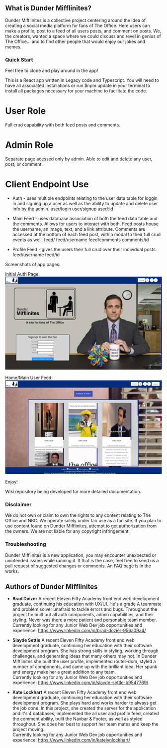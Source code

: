 ## What is Dunder Mifflinites?

Dunder Mifflinites is a collective project centering around the idea of creating a social media platform for fans of The Office. Here users can make a profile, post to a feed of all users posts, and comment on posts. We, the creators, wanted a space where we could discuss and revel in genius of The Office... and to find other people that would enjoy our jokes and memes.

### Quick Start

Feel free to clone and play around in the app!<br />

This is a React app written in Legacy code and Typescript. 
You will need to have all associated installations or run $npm update in your terminal to install all packages necessary for your machine to facilitate the code.

# User Role

Full crud capability with both feed posts and comments.

# Admin Role

Separate page acessed only by admin. Able to edit and delete any user, post, or comment.

# Client Endpoint Use

* Auth - uses multiple endpoints relating to the user data table for loggin in and signing up a user as well as the ability to update and delete user info by the admin. user/login user/signup user/:id 

* Main Feed - uses database association of both the feed data table and the comments. Allows for users to interact with both. Feed posts house the username, an image, text, and a link attribute. Comments are accessed at the bottom of each feed post, with a modal to their full crud events as well. feed/ feed/username feed/comments comments/id

* Profile Feed - gives the users their full crud over their individual posts. feed/username feed/id

Screenshots of app pages:

Initial Auth Page:
![](AuthScreenshot.png)

Home/Main User Feed:
![](FeedScreenshot.png)

Enjoy!

Wiki repository being developed for more detailed documentation.

### Disclaimer

We do not own or claim to own the rights to any content relating to The Office and NBC. We operate solely
under fair use as a fan site. If you plan to use content found on Dunder Mifflinites, attempt to get authorization from the owners. We are not liable for any copyright infringement.

### Troubleshooting

Dunder Mifflinites is a new application, you may encounter unexpected or unintended issues while running it. If that is the case, feel free to send us a pull request of suggested changes or comments. An FAQ page is in the works.

## Authors of Dunder Mifflinites

* **Brad Doizer** 
A recent Eleven Fifty Academy front end web development graduate, continuing his education with UX/UI. He's a grade A teammate and problem solver unafraid to tackle errors and bugs. Throughout the project he built out all auth components, admin capabilities, and their styling. Never was there a more patient and personable team member.<br/>
Currently looking for any Junior Web Dev job opportunities and experience: https://www.linkedin.com/in/brad-dozier-956a09a4/

* **Slayde Settle**
A recent Eleven Fifty Academy front end web development graduate, continuing her education with their software development program. She has strong skills in styling, working through challenges, and generating ideas that many others may not. In Dunder Mifflinites she built the user profile, implemented router-dom, styled a number of components, and came up with the brilliant idea. Her spunk and energy make her a great addition to any team.<br/>
Currently looking for any Junior Web Dev job opportunities and experience: https://www.linkedin.com/in/slayde-settle-b9547769/

* **Kate Lockhart**
A recent Eleven Fifty Academy front end web development graduate, continuing her education with their software development program. She plays hard and works harder to always get the job done. In this project, she created the server for the application and it's 4 databases, implemented the all user and profile feed, created the comment ability, built the Navbar & Footer, as well as styled throughout. She does her best to support her team mates and keep the project moving.<br/>
Currently looking for any Junior Web Dev job opportunities and experience: https://www.linkedin.com/in/katelynlockhart/
